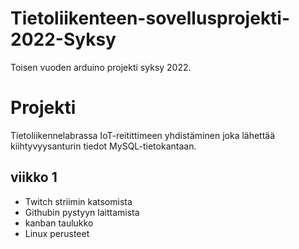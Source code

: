 # Tietoliikenteen-sovellusprojekti-2022-Syksy
Toisen vuoden arduino projekti syksy 2022.

# Projekti
Tietoliikennelabrassa IoT-reitittimeen yhdistäminen joka lähettää kiihtyvyysanturin tiedot MySQL-tietokantaan.

## viikko 1 
- Twitch striimin katsomista
- Githubin pystyyn laittamista
- kanban taulukko
- Linux perusteet
